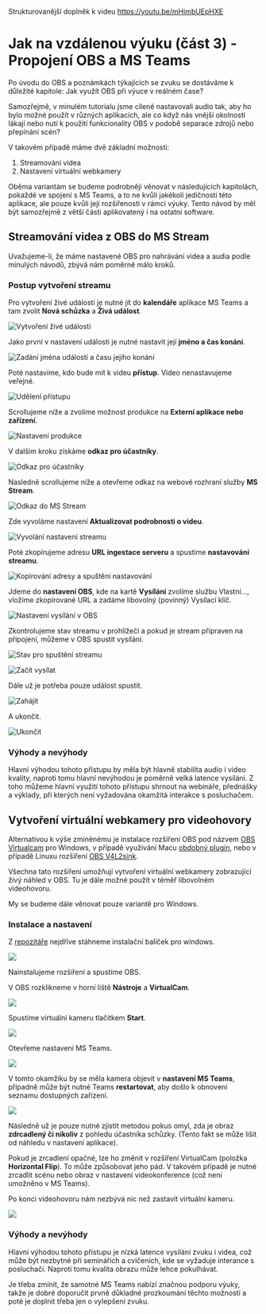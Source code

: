 Strukturovanější doplněk k videu https://youtu.be/mHimbUEpHXE

# Jak na vzdálenou výuku (část 3) - Propojení OBS a MS Teams

Po úvodu do OBS a poznámkách týkajících se zvuku se dostáváme k důležité kapitole: Jak využít OBS při výuce v reálném čase?

Samozřejmě, v minulém tutorialu jsme cíleně nastavovali audio tak, aby ho bylo možné použít v různých aplikacích, ale co když nás vnější okolnosti lákají nebo nutí k použití funkcionality OBS v podobě separace zdrojů nebo přepínání scén? 

V takovém případě máme dvě základní možnosti:

1.   Streamování videa
2.   Nastavení virtuální webkamery

Oběma variantám se budeme podrobněji věnovat v následujících kapitolách, pokaždé ve spojení s MS Teams, a to ne kvůli jakékoli jedičnosti této aplikace, ale pouze kvůli její rozšířenosti v rámci výuky. Tento návod by měl být samozřejmě z větší části aplikovatený i na ostatní software.

## Streamování videa z OBS do MS Stream

Uvažujeme-li, že máme nastavené OBS pro nahrávání videa a audia podle minulých návodů, zbývá nám poměrně málo kroků.

### Postup vytvoření streamu
Pro vytvoření živé události je nutné jít do **kalendáře** aplikace MS Teams a tam zvolit **Nová schůzka** a **Živá událost**.

![Vytvoření živé události](obr/3_1_udalost.png)

Jako první v nastavení události je nutné nastavit její **jméno a čas konání**.

![Zadání jména události a času jejího konání](obr/3_2_jmeno_a_cas.png)

Poté nastavíme, kdo bude mít k videu **přístup**. Video nenastavujeme veřejné.

![Udělení přístupu](obr/3_3_pristup.png)

Scrollujeme níže a zvolíme možnost produkce na **Externí aplikace nebo zařízení**.

![Nastavení produkce](obr/3_4_externi.png)

V dalším kroku získáme **odkaz pro účastníky**.

![Odkaz pro účastníky](obr/3_5_odkaz.png)

Nasledně scrollujeme níže a otevřeme odkaz na webové rozhraní služby **MS Stream**.

![Odkaz do MS Stream](obr/3_6_stream.png)

Zde vyvoláme nastavení **Aktualizovat podrobnosti o videu**.

![Vyvolání nastavení streamu](obr/3_7_navigace.png)

Poté zkopírujeme adresu **URL ingestace serveru** a spustíme **nastavování streamu**.

![Kopírování adresy a spuštění nastavování](obr/3_8_nastaveni.png)

Jdeme do **nastavení OBS**, kde na kartě **Vysílání** zvolíme službu Vlastní..., vložíme zkopírované URL a zadáme libovolný (povinný) Vysílací klíč.

![Nastavení vysílání v OBS](obr/3_9_vysilani_obs.png)

Zkontrolujeme stav streamu v prohlížeči a pokud je stream připraven na připojení, můžeme v OBS spustit vysílání.

![Stav pro spuštění streamu](obr/3_10_pripraveno.png)

![Začít vysílat](obr/3_11_zacit_vysilat.png)

Dále už je potřeba pouze událost spustit.

![Zahájit](obr/3_12_zahajit_udalost.png)

A ukončit.

![Ukončit](obr/3_13_ukoncit.png)

### Výhody a nevýhody

Hlavní výhodou tohoto přístupu by měla být hlavně stabilita audio i video kvality, naproti tomu hlavní nevýhodou je poměrně velká latence vysílání. Z toho můžeme hlavní využití tohoto přístupu shrnout na webináře, přednášky a výklady, při kterých není vyžadována okamžitá interakce s posluchačem.

## Vytvoření virtuální webkamery pro videohovory

Alternativou k výše zmíněnému je instalace rozšíření OBS pod názvem [OBS Virtualcam](https://obsproject.com/forum/resources/obs-virtualcam.949/) pro Windows, v případě využívání Macu [obdobný plugin](https://github.com/johnboiles/obs-mac-virtualcam), nebo v případě Linuxu rozšíření [OBS V4L2sink](https://github.com/CatxFish/obs-v4l2sink).

Všechna tato rozšíření umožňují vytvoření virtuální webkamery zobrazující živý náhled v OBS. Tu je dále možné použít v téměř libovolném videohovoru.

My se budeme dále věnovat pouze variantě pro Windows.

### Instalace a nastavení

Z [repozitáře](https://github.com/Fenrirthviti/obs-virtual-cam/releases) nejdříve stáhneme instalační balíček pro windows.

![](obr/3_14_download_vc.png)

Nainstalujeme rozšíření a spustíme OBS.

V OBS rozklikneme v horní liště **Nástroje** a **VirtualCam**.

![](obr/3_15_settings_nav.png)

Spustíme virtuální kameru tlačítkem **Start**.

![](obr/3_16_start.png)

Otevřeme nastavení MS Teams.

![](obr/3_17_settings_teams.png)

V tomto okamžiku by se měla kamera objevit v **nastavení MS Teams**, případně může být nutné Teams **restartovat**, aby došlo k obnovení seznamu dostupných zařízení.

![](obr/3_18_obs_cam_set.png)

Následně už je pouze nutné zjistit metodou pokus omyl, zda je obraz **zdrcadlený či nikoliv** z pohledu účastníka schůzky. (Tento fakt se může lišit od náhledu v nastavení aplikace). 

Pokud je zrcadlení opačné, lze ho změnit v rozšíření VirtualCam (položka **Horizontal Flip**). To může způsobovat jeho pád. V takovém případě je nutné zrcadlit scénu nebo obraz v nastavení videokonference (což není umožněno v MS Teams).

Po konci videohovoru nám nezbývá nic než zastavit virtuální kameru.

![](obr/3_19_stop.png)

### Výhody a nevýhody
Hlavní výhodou tohoto přístupu je nízká latence vysílání zvuku i videa, což může být nezbytné při seminářích a cvičeních, kde se vyžaduje interance s posluchači. Naproti tomu kvalita obrazu může lehce pokulhávat.

Je třeba zmínit, že samotné MS Teams nabízí značnou podporu výuky, takže je dobré doporučit prvně důkladné prozkoumání těchto možností a poté je doplnit třeba jen o vylepšení zvuku.

